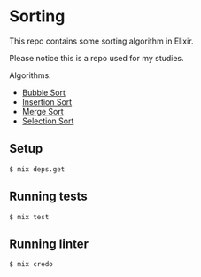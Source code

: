 # Sorting

This repo contains some sorting algorithm in Elixir.

Please notice this is a repo used for my studies.

Algorithms:

* [Bubble Sort](https://github.com/mfbmina/sorting/blob/master/lib/bubble_sort.ex)
* [Insertion Sort](https://github.com/mfbmina/sorting/blob/master/lib/insertion_sort.ex)
* [Merge Sort](https://github.com/mfbmina/sorting/blob/master/lib/merge_sort.ex)
* [Selection Sort](https://github.com/mfbmina/sorting/blob/master/lib/selection_sort.ex)

## Setup

`$ mix deps.get`

## Running tests

`$ mix test`

## Running linter

`$ mix credo`
